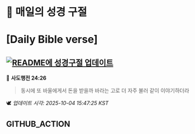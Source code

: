# 🙏 매일의 성경 구절
# [Daily Bible verse]
## [![README에 성경구절 업데이트](https://github.com/DONGSUKA/first_test/actions/workflows/update-readme-bible.yml/badge.svg)](https://github.com/DONGSUKA/first_test/actions/workflows/update-readme-bible.yml)
<!-- START_BIBLE_VERSE -->
📖 **사도행전 24:26**
> 동시에 또 바울에게서 돈을 받을까 바라는 고로 더 자주 불러 같이 이야기하더라

🕊️ _업데이트 시각: 2025-10-04 15:47:25 KST_
  <!-- END_BIBLE_VERSE -->
## GITHUB_ACTION

